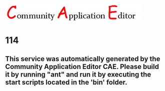 ![CAE](https://github.com/PhilCAEOrg/microservice-114/blob/master/img/logo.png)  

114
===================


This service was automatically generated by the Community Application Editor CAE. Please build it by running "ant" and run it by executing the start scripts located in the 'bin' folder.
---------------
